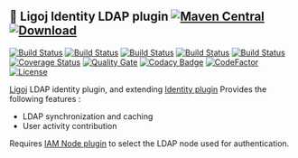 ## :link: Ligoj Identity LDAP plugin [![Maven Central](https://maven-badges.herokuapp.com/maven-central/org.ligoj.plugin/plugin-id-ldap/badge.svg)](https://maven-badges.herokuapp.com/maven-central/org.ligoj.plugin/plugin-id-ldap) [![Download](https://api.bintray.com/packages/ligoj/maven-repo/plugin-id-ldap/images/download.svg) ](https://bintray.com/ligoj/maven-repo/plugin-id-ldap/_latestVersion)

[![Build Status](https://travis-ci.org/ligoj/plugin-id-ldap.svg?branch=master)](https://travis-ci.org/ligoj/plugin-id-ldap)
[![Build Status](https://circleci.com/gh/ligoj/plugin-id-ldap.svg?style=svg)](https://circleci.com/gh/ligoj/plugin-id-ldap)
[![Build Status](https://codeship.com/projects/59d0b6a0-ef12-0134-dc5d-06835e321a69/status?branch=master)](https://codeship.com/projects/208765)
[![Build Status](https://semaphoreci.com/api/v1/ligoj/plugin-id-ldap/branches/master/shields_badge.svg)](https://semaphoreci.com/ligoj/plugin-id-ldap)
[![Build Status](https://ci.appveyor.com/api/projects/status/5926fmf0p5qp9j16/branch/master?svg=true)](https://ci.appveyor.com/project/ligoj/plugin-id-ldap/branch/master)
[![Coverage Status](https://coveralls.io/repos/github/ligoj/plugin-id-ldap/badge.svg?branch=master)](https://coveralls.io/github/ligoj/plugin-id-ldap?branch=master)
[![Quality Gate](https://sonarcloud.io/api/project_badges/measure?metric=alert_status&project=org.ligoj.plugin:plugin-id-ldap)](https://sonarcloud.io/dashboard/index/org.ligoj.plugin:plugin-id-ldap)
[![Codacy Badge](https://api.codacy.com/project/badge/Grade/abf810c094e44c0691f71174c707d6ed)](https://www.codacy.com/app/ligoj/plugin-id-ldap?utm_source=github.com&amp;utm_medium=referral&amp;utm_content=ligoj/plugin-id-ldap&amp;utm_campaign=Badge_Grade)
[![CodeFactor](https://www.codefactor.io/repository/github/ligoj/plugin-id-ldap/badge)](https://www.codefactor.io/repository/github/ligoj/plugin-id-ldap)
[![License](http://img.shields.io/:license-mit-blue.svg)](http://fabdouglas.mit-license.org/)

[Ligoj](https://github.com/ligoj/ligoj) LDAP identity plugin, and extending [Identity plugin](https://github.com/ligoj/plugin-id)
Provides the following features :
- LDAP synchronization and caching
- User activity contribution

Requires [IAM Node plugin](https://github.com/ligoj/plugin-iam-node) to select the LDAP node used for authentication.
